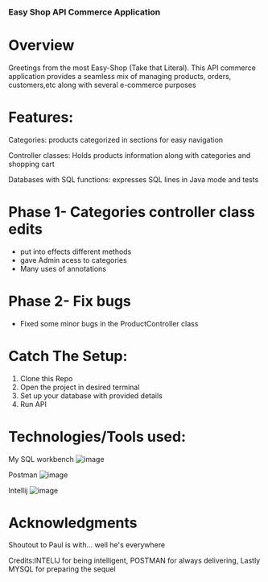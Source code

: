 ### Easy Shop API Commerce Application

# Overview
Greetings from the most Easy-Shop (Take that Literal). This API commerce application provides a seamless mix of managing products, orders, customers,etc along with several e-commerce purposes

# Features:
Categories: products categorized in sections for easy navigation

Controller classes: Holds products information along with categories and shopping cart

Databases with SQL functions: expresses SQL lines in Java mode and tests

# Phase 1- Categories controller class edits
- put into effects different methods
- gave Admin acess to categories
- Many uses of annotations

# Phase 2- Fix bugs
- Fixed some minor bugs in the ProductController class


# Catch The Setup:
1. Clone this Repo
2. Open the project in desired terminal
3. Set up your database with provided details
4. Run API

# Technologies/Tools used:
My SQL workbench
![image](https://github.com/Lizata/EasyShop/assets/147072859/20adf3eb-3402-45c8-bf96-c9ec51a2b1e3)

Postman
![image](https://github.com/Lizata/EasyShop/assets/147072859/d86b22c7-d9ee-404c-9c68-1288d9bda7f6)

Intellij
![image](https://github.com/Lizata/EasyShop/assets/147072859/b4dca363-01d7-4493-b0ae-fe2967f9298d)

# Acknowledgments
Shoutout to Paul is with... well he's everywhere

Credits:INTELIJ for being intelligent, POSTMAN for always delivering, Lastly MYSQL for preparing the sequel

